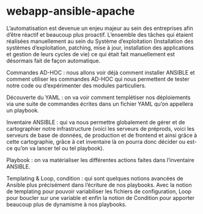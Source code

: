 # webapp-ansible-apache
L’automatisation est devenue un enjeu majeur au sein des entreprises afin d’être réactif et beaucoup plus proactif. L’ensemble des tâches qui étaient réalisées manuellement au sein du Système d’exploitation (Installation des systèmes d’exploitation, patching, mise à jour, installation des applications et gestion de leurs cycles de vie) ce qui était fait manuellement est désormais fait de façon automatique.

Commandes AD-HOC : nous allons voir déjà comment installer ANSIBLE et comment utiliser les commandes AD-HOC qui nous permettent de tester notre code ou d’expérimenter des modules particuliers.

Découverte du YAML : on va voir comment templétiser nos déploiements via une suite de commandes écrites dans un fichier YAML qu’on appellera un playbook.

Inventaire ANSIBLE : qui va nous permettre globalement de gérer et de cartographier notre infrastructure (voici les serveurs de préprods, voici les serveurs de base de données, de production et de frontend et ainsi grâce à cette cartographie, grâce à cet inventaire là on pourra donc décider ou est-ce qu’on va lancer tel ou tel playbook).

Playbook : on va matérialiser les différentes actions faites dans l’inventaire ANSIBLE.

Templating & Loop, condition : qui sont quelques notions avancées de Ansible plus précisément dans l’écriture de nos playbooks. Avec la notion de templating pour pouvoir variabiliser les fichiers de configuration, Loop pour boucler sur une variable et enfin la notion de Condition pour apporter beaucoup plus de dynamisme à nos playbooks.

